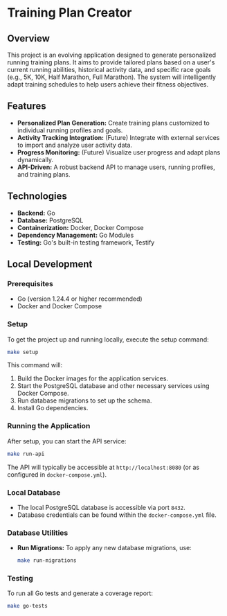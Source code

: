 # Training Plan Creator

## Overview
This project is an evolving application designed to generate personalized running training plans. It aims to provide tailored plans based on a user's current running abilities, historical activity data, and specific race goals (e.g., 5K, 10K, Half Marathon, Full Marathon). The system will intelligently adapt training schedules to help users achieve their fitness objectives.

## Features
- **Personalized Plan Generation:** Create training plans customized to individual running profiles and goals.
- **Activity Tracking Integration:** (Future) Integrate with external services to import and analyze user activity data.
- **Progress Monitoring:** (Future) Visualize user progress and adapt plans dynamically.
- **API-Driven:** A robust backend API to manage users, running profiles, and training plans.

## Technologies
- **Backend:** Go
- **Database:** PostgreSQL
- **Containerization:** Docker, Docker Compose
- **Dependency Management:** Go Modules
- **Testing:** Go's built-in testing framework, Testify

## Local Development

### Prerequisites
- Go (version 1.24.4 or higher recommended)
- Docker and Docker Compose

### Setup
To get the project up and running locally, execute the setup command:
```bash
make setup
```
This command will:
1.  Build the Docker images for the application services.
2.  Start the PostgreSQL database and other necessary services using Docker Compose.
3.  Run database migrations to set up the schema.
4.  Install Go dependencies.

### Running the Application
After setup, you can start the API service:
```bash
make run-api
```
The API will typically be accessible at `http://localhost:8080` (or as configured in `docker-compose.yml`).

### Local Database
- The local PostgreSQL database is accessible via port `8432`.
- Database credentials can be found within the `docker-compose.yml` file.

### Database Utilities
- **Run Migrations:** To apply any new database migrations, use:
  ```bash
  make run-migrations
  ```

### Testing
To run all Go tests and generate a coverage report:
```bash
make go-tests
```
